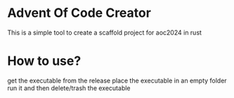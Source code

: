 # Advent Of Code Creator
This is a simple tool to create a scaffold project for aoc2024 in rust

# How to use?
get the executable from the release
place the executable in an empty folder
run it and then delete/trash the executable
